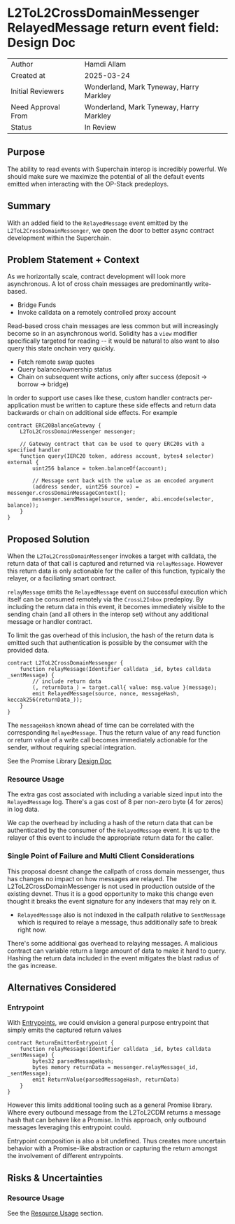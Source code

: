 # L2ToL2CrossDomainMessenger RelayedMessage return event field: Design Doc

|                    |                                         |
| ------------------ | --------------------------------------- |
| Author             | Hamdi Allam                             |
| Created at         | 2025-03-24                              |
| Initial Reviewers  | Wonderland, Mark Tyneway, Harry Markley |
| Need Approval From | Wonderland, Mark Tyneway, Harry Markley |
| Status             | In Review                               |

## Purpose

The ability to read events with Superchain interop is incredibly powerful. We should make sure we maximize the potential of all the default events emitted when interacting with the OP-Stack predeploys.

## Summary

With an added field to the `RelayedMessage` event emitted by the `L2ToL2CrossDomainMessenger`, we open the door to better async contract development within the Superchain.

## Problem Statement + Context

As we horizontally scale, contract development will look more asynchronous. A lot of cross chain messages are predominantly write-based.

- Bridge Funds
- Invoke calldata on a remotely controlled proxy account

Read-based cross chain messages are less common but will increasingly become so in an asynchronous world. Solidity has a `view` modifier specifically targeted for reading -- it would be natural to also want to also query this state onchain very quickly.

- Fetch remote swap quotes
- Query balance/ownership status
- Chain on subsequent write actions, only after success (deposit -> borrow -> bridge)

In order to support use cases like these, custom handler contracts per-application must be written to capture these side effects and return data backwards or chain on additional side effects. For example

```solidity
contract ERC20BalanceGateway {
    L2ToL2CrossDomainMessenger messenger;

    // Gateway contract that can be used to query ERC20s with a specified handler
    function query(IERC20 token, address account, bytes4 selector) external {
        uint256 balance = token.balanceOf(account);

        // Message sent back with the value as an encoded argument
        (address sender, uint256 source) = messenger.crossDomainMessageContext();
        messenger.sendMessage(source, sender, abi.encode(selector, balance));
    }
}
```

## Proposed Solution

When the `L2ToL2CrossDomainMessenger` invokes a target with calldata, the return data of that call is captured and returned via `relayMessage`. However this return data is only actionable for the caller of this function, typically the relayer, or a faciliating smart contract.

`relayMessage` emits the `RelayedMessage` event on successful execution which itself can be consumed remotely via the `CrossL2Inbox` predeploy. By including the return data in this event, it becomes immediately visible to the sending chain (and all others in the interop set) without any additional message or handler contract.

To limit the gas overhead of this inclusion, the hash of the return data is emitted such that authentication is possible by the consumer with the provided data.

```solidity
contract L2ToL2CrossDomainMessenger {
    function relayMessage(Identifier calldata _id, bytes calldata _sentMessage) {
        // include return data
        (, returnData_) = target.call{ value: msg.value }(message);
        emit RelayedMessage(source, nonce, messageHash, keccak256(returnData_));
    }
}
```

The `messageHash` known ahead of time can be correlated with the corresponding `RelayedMessage`. Thus the return value of any read function or return value of a write call becomes immediately actionable for the sender, without requiring special integration.

See the Promise Library [Design Doc](https://github.com/ethereum-optimism/design-docs/pull/216)

### Resource Usage

The extra gas cost associated with including a variable sized input into the `RelayedMessage` log. There's a gas cost of 8 per non-zero byte (4 for zeros) in log data.

We cap the overhead by including a hash of the return data that can be authenticated by the consumer of the `RelayedMessage` event. It is up to the relayer of this event to include the appropriate return data for the caller.

### Single Point of Failure and Multi Client Considerations

This proposal doesnt change the callpath of cross domain messenger, thus has changes no impact on how messages are relayed. The L2ToL2CrossDomainMessenger is not used in production outside of the existing devnet. Thus it is a good opportunity to make this change even thought it breaks the event signature for any indexers that may rely on it.

- `RelayedMessage` also is not indexed in the callpath relative to `SentMessage` which is required to relaye a message, thus additionally safe to break right now.

There's some additional gas overhead to relaying messages. A malicious contract can variable return a large amount of data to make it hard to query. Hashing the return data included in the event mitigates the blast radius of the gas increase.

## Alternatives Considered

### Entrypoint

With [Entrypoints](https://github.com/ethereum-optimism/specs/pull/484), we could envision a general purpose entrypoint that simply emits the captured return values

```solidity
contract ReturnEmitterEntrypoint {
    function relayMessage(Identifier calldata _id, bytes calldata _sentMessage) {
        bytes32 parsedMessageHash;
        bytes memory returnData = messenger.relayMessage(_id, _sentMessage);
        emit ReturnValue(parsedMessageHash, returnData)
    }
}
```

However this limits additional tooling such as a general Promise library. Where every outbound message from the L2ToL2CDM returns a message hash that can behave like a Promise. In this approach, only outbound messages leveraging this entrypoint could.

Entrypoint composition is also a bit undefined. Thus creates more uncertain behavior with a Promise-like abstraction or capturing the return amongst the involvement of different entrypoints.

## Risks & Uncertainties

### Resource Usage

See the [Resource Usage](#resource-usage) section.
